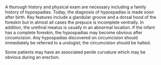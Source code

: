 A thorough history and physical exam are necessary including a family history of hypospadias. Today, the diagnosis of hypospadias is made soon after birth. Key features include a glandular groove and a dorsal hood of the foreskin but in almost all cases the prepuce is incomplete ventrally. In addition, the urethral meatus is usually in an abnormal location. If the infant has a complete foreskin, the hypospadias may become obvious after circumcision. Any hypospadias discovered on circumcision should immediately be referred to a urologist; the circumcision should be halted.

Some patients may have an associated penile curvature which may be obvious during an erection.
